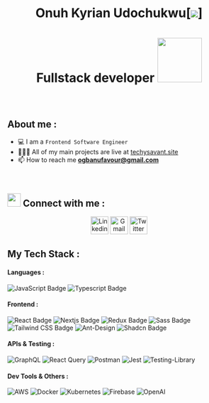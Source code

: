 <div align="center">
	<h1>Onuh Kyrian Udochukwu[<img src="https://img.shields.io/badge/Techy-Savant-blue">] <h1/>
	<p>Fullstack developer   <img src="https://media.giphy.com/media/M9gbBd9nbDrOTu1Mqx/giphy.gif" width="100"/>
 <p/> 
	  
</div>

<br/>
 


<h2 align="start">
	About me :
</h2>
  
- 💻 I am a `Frontend Software Engineer`
- 👨🏽‍💻 All of my main projects are live at [techysavant.site](https://techysavant.site)
- 📫 How to reach me **ogbanufavour@gmail.com**


<br>

<h2 align="start">
	 <img src="https://media.giphy.com/media/iY8CRBdQXODJSCERIr/giphy.gif" width="30px"> Connect with me :
</h2>

<div align="center" >
	<a href="https://www.linkedin.com/in/chukwuemeka-ogbanu-65791b244/"><img src="https://www.vectorlogo.zone/logos/linkedin/linkedin-tile.svg" alt="Linkedin" width="40px" height="40px" /></a>
	<a href="mailto:ogbanufavour@gmail.com"><img img src="https://www.vectorlogo.zone/logos/gmail/gmail-icon.svg" alt="Gmail" width="40px" height="40px" /></a>
	<a href="https://twitter.com/Chukwuemeka_OGB"><img src="https://www.vectorlogo.zone/logos/twitter/twitter-tile.svg" alt="Twitter" width="40px" height="40px" /></a>
	
</div>

<h2 align="start">
	My Tech Stack  :
</h2>

<h4 align="start">
	Languages  :
</h4>

![JavaScript Badge](https://img.shields.io/badge/JavaScript-F7DF1E?logo=javascript&logoColor=000&style=for-the-badge)
![Typescript Badge](https://shields.io/badge/TypeScript-3178C6?logo=TypeScript&logoColor=FFF&style=for-the-badge)
<br>

<h4 align="start">
	Frontend  :
</h4>

![React Badge](https://img.shields.io/badge/React-61DAFB?logo=react&logoColor=000&style=for-the-badge)
![Nextjs Badge](https://img.shields.io/badge/next.js-000000?style=for-the-badge&logo=nextdotjs&logoColor=white)
![Redux Badge](https://img.shields.io/badge/Redux-764ABC?logo=redux&logoColor=fff&style=for-the-badge)
![Sass Badge](https://img.shields.io/badge/Sass-C69?logo=sass&logoColor=fff&style=for-the-badge)
![Tailwind CSS Badge](https://img.shields.io/badge/Tailwind%20CSS-06B6D4?logo=tailwindcss&logoColor=fff&style=for-the-badge)
![Ant-Design](https://img.shields.io/badge/-AntDesign-%230170FE?style=for-the-badge&logo=ant-design&logoColor=white)
![Shadcn Badge](https://img.shields.io/badge/shadcn-000000?style=for-the-badge&logoColor=white)
<br>

<h4 align="start">
	APIs & Testing  :
</h4>

![GraphQL](https://img.shields.io/badge/-GraphQL-E10098?style=for-the-badge&logo=graphql&logoColor=white)
![React Query](https://img.shields.io/badge/-React%20Query-FF4154?style=for-the-badge&logo=react%20query&logoColor=white)
![Postman](https://img.shields.io/badge/Postman-FF6C37?style=for-the-badge&logo=postman&logoColor=white)
![Jest](https://img.shields.io/badge/-jest-%23C21325?style=for-the-badge&logo=jest&logoColor=white)
![Testing-Library](https://img.shields.io/badge/-TestingLibrary-%23E33332?style=for-the-badge&logo=testing-library&logoColor=white)
<br>

<h4 align="start">
	Dev Tools & Others  :
</h4>

![AWS](https://img.shields.io/badge/AWS-%23FF9900.svg?style=for-the-badge&logo=amazon-aws&logoColor=white)
![Docker](https://img.shields.io/badge/docker-%230db7ed.svg?style=for-the-badge&logo=docker&logoColor=white)
![Kubernetes](https://img.shields.io/badge/kubernetes-%23326ce5.svg?style=for-the-badge&logo=kubernetes&logoColor=white)
![Firebase](https://img.shields.io/badge/firebase-a08021?style=for-the-badge&logo=firebase&logoColor=ffcd34)
![OpenAI](https://img.shields.io/badge/OpenAI-black?style=for-the-badge&logo=openai&logoColor=white)
<br>